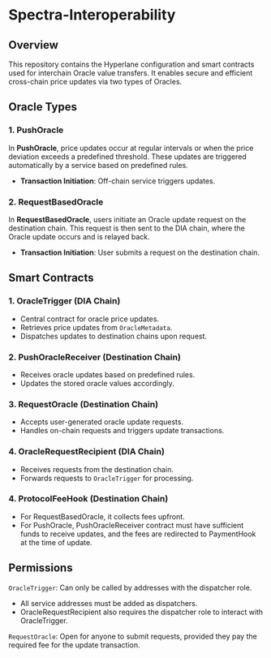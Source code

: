 # Spectra-Interoperability

## Overview
This repository contains the Hyperlane configuration and smart contracts used for interchain Oracle value transfers. It enables secure and efficient cross-chain price updates via two types of Oracles.

## Oracle Types
### 1. PushOracle
In **PushOracle**, price updates occur at regular intervals or when the price deviation exceeds a predefined threshold. These updates are triggered automatically by a service based on predefined rules.
- **Transaction Initiation**: Off-chain service triggers updates.

### 2. RequestBasedOracle
In **RequestBasedOracle**, users initiate an Oracle update request on the destination chain. This request is then sent to the DIA chain, where the Oracle update occurs and is relayed back.
- **Transaction Initiation**: User submits a request on the destination chain.

## Smart Contracts
### 1. **OracleTrigger** (DIA Chain)
- Central contract for oracle price updates.
- Retrieves price updates from `OracleMetadata`.
- Dispatches updates to destination chains upon request.

### 2. **PushOracleReceiver** (Destination Chain)
- Receives oracle updates based on predefined rules.
- Updates the stored oracle values accordingly.

### 3. **RequestOracle** (Destination Chain)
- Accepts user-generated oracle update requests.
- Handles on-chain requests and triggers update transactions.

### 4. **OracleRequestRecipient** (DIA Chain)
- Receives requests from the destination chain.
- Forwards requests to `OracleTrigger` for processing.

### 4. **ProtocolFeeHook** (Destination Chain)
- For RequestBasedOracle, it collects fees upfront.
- For PushOracle, PushOracleReceiver contract must have sufficient funds to receive updates, and the fees are redirected to PaymentHook at the time of update.
 


## Permissions

`OracleTrigger`: Can only be called by addresses with the dispatcher role.
- All service addresses must be added as dispatchers.
- OracleRequestRecipient also requires the dispatcher role to interact with OracleTrigger.

`RequestOracle`: Open for anyone to submit requests, provided they pay the required fee for the update transaction.

